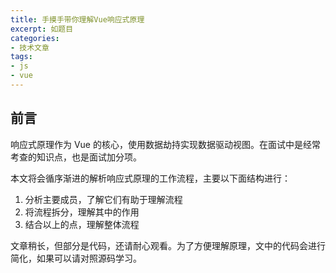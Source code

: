 ```yaml
---
title: 手摸手带你理解Vue响应式原理
excerpt: 如题目
categories:
- 技术文章
tags:
- js
- vue
---
```


## 前言
响应式原理作为 Vue 的核心，使用数据劫持实现数据驱动视图。在面试中是经常考查的知识点，也是面试加分项。

本文将会循序渐进的解析响应式原理的工作流程，主要以下面结构进行：
1. 分析主要成员，了解它们有助于理解流程
2. 将流程拆分，理解其中的作用
3. 结合以上的点，理解整体流程

文章稍长，但部分是代码，还请耐心观看。为了方便理解原理，文中的代码会进行简化，如果可以请对照源码学习。


